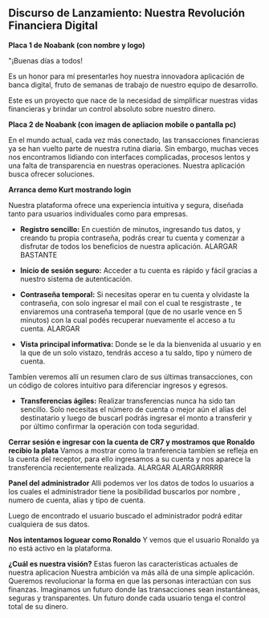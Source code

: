 ## **Discurso de Lanzamiento: Nuestra Revolución Financiera Digital**

**Placa 1 de Noabank (con nombre y logo)**

"¡Buenas días a todos!

Es un honor para mí presentarles hoy nuestra innovadora aplicación de banca digital, fruto de semanas de trabajo de nuestro equipo de desarrollo.

Este es un proyecto que nace de la necesidad de simplificar nuestras vidas financieras y brindar un control absoluto sobre nuestro dinero.

**Placa 2 de Noabank (con imagen de apliacion mobile o pantalla pc)**

En el mundo actual, cada vez más conectado, las transacciones financieras ya se han vuelto parte de nuestra rutina diaria. Sin embargo, muchas veces nos encontramos lidiando con interfaces complicadas, procesos lentos y una falta de transparencia en nuestras operaciones. Nuestra aplicación busca ofrecer soluciones.

**Arranca demo Kurt mostrando login**
<!-- Muestra vista del login -->
Nuestra plataforma ofrece una experiencia intuitiva y segura, diseñada tanto para usuarios individuales como para empresas. 
<!-- Muestra registro -->
* **Registro sencillo:** En cuestión de minutos, ingresando tus datos, y creando tu propia contraseña, podrás crear tu cuenta y comenzar a disfrutar de todos los beneficios de nuestra aplicación.
ALARGAR BASTANTE
<!-- vuelve a la vista login -->
* **Inicio de sesión seguro:** Acceder a tu cuenta es rápido y fácil gracias a nuestro sistema de autenticación.
<!-- Olvidé la contraseña y envio de password temporal al mail en ingreso con password temporal -->
* **Contraseña temporal:** Si necesitas operar en tu cuenta y olvidaste la contraseña, con 
solo ingresar el mail con el cual te resgistraste , te enviaremos una contraseña temporal (que
de no usarle vence en 5 minutos) con la cual podés recuperar nuevamente el acceso a tu cuenta.
ALARGAR
<!-- Vista principal -->
* **Vista principal informativa:** Donde se le da la bienvenida al usuario y en la que de un solo vistazo, tendrás acceso a tu saldo, tipo y número de cuenta.

Tambíen veremos allí un resumen claro de sus últimas transacciones, con un código de colores intuitivo para diferenciar ingresos y egresos.

<!-- Recordar usuario creado y loguearse con su cuenta -->
* **Transferencias ágiles:** Realizar transferencias nunca ha sido tan sencillo. Solo necesitas el número de cuenta o mejor aún el alias del destinatario y luego de buscarl podrás ingresar el monto a transferir y por último confirmar la operación con toda seguridad.

**Cerrar sesión e ingresar con la cuenta de CR7 y mostramos que Ronaldo recibio la plata**
Vamos a mostrar como la tranferencia tambíen se refleja en la cuenta del receptor, para ello ingresamos a su cuenta
y nos aparece la transferencia recientemente realizada.
ALARGAR ALARGARRRRR

**Panel del administrador**
Alli podemos ver los datos de todos lo usuarios a los cuales el administrador tiene la posibilidad buscarlos 
por nombre , numero de cuenta, alias y tipo de cuenta.

Luego de encontrado el usuario buscado el administrador podrá editar cualquiera de sus datos.

<!-- Deshabilitamos a Ronaldo -->

**Nos intentamos loguear como Ronaldo**
Y vemos que el usuario Ronaldo ya no está activo en la plataforma.

**¿Cuál es nuestra visión?**
Estas fueron las caracteristicas actuales de nuestra aplicacion
Nuestra ambición va más allá de una simple aplicación. Queremos revolucionar la forma en que las personas interactúan con sus finanzas. Imaginamos un futuro donde las transacciones sean instantáneas, seguras y transparentes. Un futuro donde cada usuario tenga el control total de su dinero.

